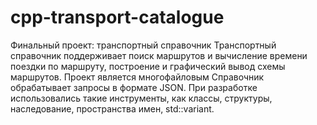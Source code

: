 # cpp-transport-catalogue
Финальный проект: транспортный справочник
Транспортный справочник поддерживает поиск маршрутов и вычисление времени поездки по маршруту, построение и графический вывод схемы маршрутов. Проект является многофайловым
Справочник обрабатывает запросы в формате JSON. При разработке использовались такие инструменты, как классы, структуры, наследование, пространства имен, std::variant.

